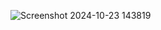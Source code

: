 ![Screenshot 2024-10-23 143819](https://github.com/user-attachments/assets/533a878e-cba1-47f3-a7dd-3a0ecd551ba8)

